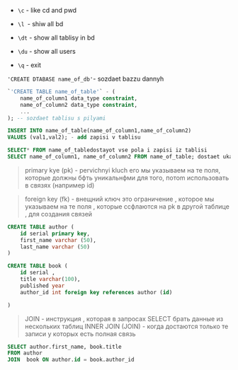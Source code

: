 * `\c` - like cd and pwd 

* `\l `- shiw all bd

* `\dt`  - show all tablisy in bd

* `\du` - show all users

* `\q` - exit



`'CREATE DTABASE name_of_db'`- sozdaet bazzu dannyh 
```sql
`'CREATE TABLE name_of_table'` - (
    name_of_column1 data_type constraint,
    name_of_column2 data_type constraint,
    ... 
); -- sozdaet tablisu s pilyami
```
```sql
INSERT INTO name_of_table(name_of_column1,name_of_column2)
VALUES (val1,val2); - add zapisi v tablisu 

```
```sql
SELECT* FROM name_of_tabledostayot vse pola i zapisi iz tablisi
SELECT name_of_column1, name_of_column2 FROM name_of_table; dostaet ukazannye 
```

> primary kye (pk) - pervichnyi kluch 
> его мы указываем на те поля, которые должны бфть уникальнфми для того, потоm использовать в связях (например id)

> foreign key (fk) - внещний ключ 
>это ограничение , которое мы указываем на те поля , которые ссфлаются на pk в другой таблице , для создания связей 

``` sql
CREATE TABLE author (
    id serial primary key, 
    first_name varchar (50),
    last_name varchar (50)
)

CREATE TABLE book (
    id serial ,
    title varchar(100),
    published year 
    author_id int foreign key references author (id)

)
```

> JOIN - инструкция , которая в запросах  SELECT  брать данные из нескольких таблиц 
> INNER JOIN (JOIN)  - когда достаются  только те записи у которых есть полная связь 


``` sql
SELECT author.first_name, book.title
FROM author
JOIN  book ON author.id = book.author_id
```